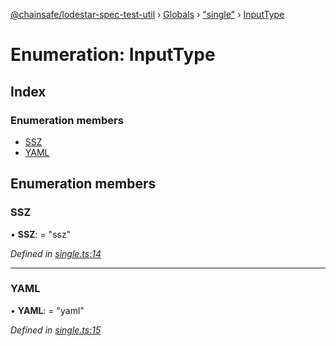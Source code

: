 [@chainsafe/lodestar-spec-test-util](../README.md) › [Globals](../globals.md) › ["single"](../modules/_single_.md) › [InputType](_single_.inputtype.md)

# Enumeration: InputType

## Index

### Enumeration members

* [SSZ](_single_.inputtype.md#ssz)
* [YAML](_single_.inputtype.md#yaml)

## Enumeration members

###  SSZ

• **SSZ**: = "ssz"

*Defined in [single.ts:14](https://github.com/ChainSafe/lodestar/blob/14ce11e45/packages/lodestar-spec-test-util/src/single.ts#L14)*

___

###  YAML

• **YAML**: = "yaml"

*Defined in [single.ts:15](https://github.com/ChainSafe/lodestar/blob/14ce11e45/packages/lodestar-spec-test-util/src/single.ts#L15)*
